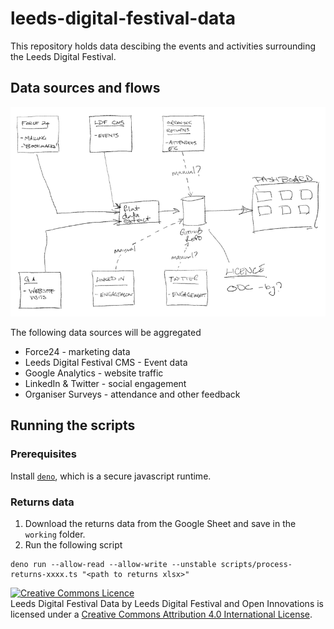 # leeds-digital-festival-data

This repository holds data descibing the events and activities surrounding the Leeds Digital Festival.

## Data sources and flows

![](docs/ldf-data-flows.png)

The following data sources will be aggregated

* Force24 - marketing data
* Leeds Digital Festival CMS - Event data
* Google Analytics - website traffic
* LinkedIn & Twitter - social engagement
* Organiser Surveys - attendance and other feedback

## Running the scripts

### Prerequisites

Install [`deno`](https://deno.land/), which is a secure javascript runtime.

### Returns data

1. Download the returns data from the Google Sheet and save in the `working` folder.
2. Run the following script

```
deno run --allow-read --allow-write --unstable scripts/process-returns-xxxx.ts "<path to returns xlsx>"
```

<a rel="license" href="http://creativecommons.org/licenses/by/4.0/"><img alt="Creative Commons Licence" style="border-width:0" src="https://i.creativecommons.org/l/by/4.0/88x31.png" /></a><br /><span xmlns:dct="http://purl.org/dc/terms/" href="http://purl.org/dc/dcmitype/Dataset" property="dct:title" rel="dct:type">Leeds Digital Festival Data</span> by <span xmlns:cc="http://creativecommons.org/ns#" property="cc:attributionName">Leeds Digital Festival and Open Innovations</span> is licensed under a <a rel="license" href="http://creativecommons.org/licenses/by/4.0/">Creative Commons Attribution 4.0 International License</a>.
